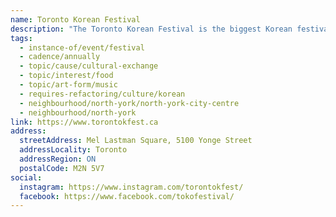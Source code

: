```yaml
---
name: Toronto Korean Festival
description: "The Toronto Korean Festival is the biggest Korean festival in Canada and the largest and most anticipated gathering in North York. Experience the pinnacle of Korean culture from August 22-24 at Mel Lastman Square, featuring culinary delights, mesmerizing performances including K-pop concerts, traditional Korean acts, K-pop dance competitions, vibrant market vendors, and endless fun."
tags:
  - instance-of/event/festival
  - cadence/annually
  - topic/cause/cultural-exchange
  - topic/interest/food
  - topic/art-form/music
  - requires-refactoring/culture/korean
  - neighbourhood/north-york/north-york-city-centre
  - neighbourhood/north-york
link: https://www.torontokfest.ca
address:
  streetAddress: Mel Lastman Square, 5100 Yonge Street
  addressLocality: Toronto
  addressRegion: ON
  postalCode: M2N 5V7
social:
  instagram: https://www.instagram.com/torontokfest/
  facebook: https://www.facebook.com/tokofestival/
---
```


